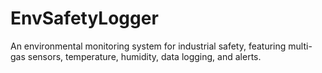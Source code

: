 # EnvSafetyLogger
An environmental monitoring system for industrial safety, featuring multi-gas sensors, temperature, humidity, data logging, and alerts.
